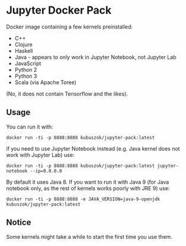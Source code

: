 # Jupyter Docker Pack

Docker image containing a few kernels preinstalled:

 * C++
 * Clojure
 * Haskell
 * Java - appears to only work in Jupyter Notebook, not Jupyter Lab
 * JavaScript
 * Python 2
 * Python 3
 * Scala (via Apache Toree)

(No, it does not contain Tensorflow and the likes).

## Usage

You can run it with:

    docker run -ti -p 8888:8888 kubuszok/jupyter-pack:latest

if you need to use Jupyter Notebook instead (e.g. Java kernel does not work with Jupyter Lab) use:

    docker run -ti -p 8888:8888 kubuszok/jupyter-pack:latest jupyter-notebook --ip=0.0.0.0

By default it uses Java 8. If you want to run it with Java 9 (for Java notebook only, as the rest of
kernels works poorly with JRE 9) use:

    docker run -ti -p 8888:8888 -e JAVA_VERSION=java-9-openjdk kubuszok/jupyter-pack:latest

## Notice

Some kernels might take a while to start the first time you use them.
